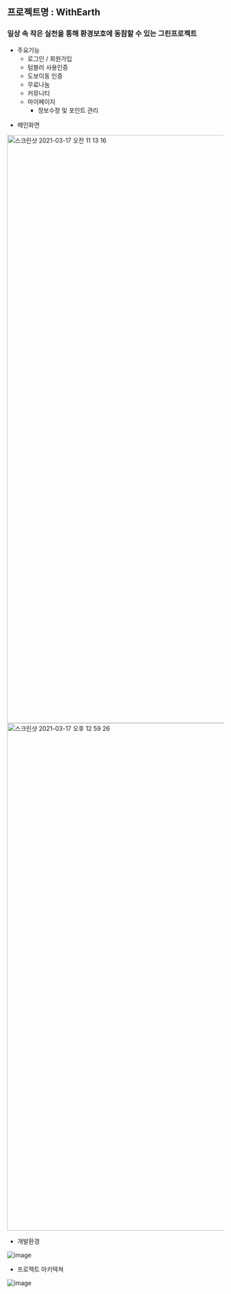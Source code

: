 ## 프로젝트명 : WithEarth
### 일상 속 작은 실천을 통해 환경보호에 동참할 수 있는 그린프로젝트
- 주요기능
  - 로그인 / 회원가입
  - 텀블러 사용인증
  - 도보이동 인증
  - 무료나눔
  - 커뮤니티
  - 마이페이지
    - 정보수정 및 포인트 관리

 + 메인화면
<img width="1367" alt="스크린샷 2021-03-17 오전 11 13 16" src="https://user-images.githubusercontent.com/71749281/111413650-ff30f080-8721-11eb-889b-f6e253f43c61.png">
<img width="1180" alt="스크린샷 2021-03-17 오후 12 59 26" src="https://user-images.githubusercontent.com/71749281/111413653-01934a80-8722-11eb-96d1-8d19ab8e38fd.png">

 + 개발환경
 
![image](https://user-images.githubusercontent.com/71749281/111415057-854e3680-8724-11eb-8b82-e947d2088e09.png)

 + 프로젝트 아키텍쳐 
 
![image](https://user-images.githubusercontent.com/71749281/111414501-731fc880-8723-11eb-8316-d3ed09e7d6b0.png)
